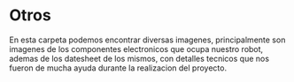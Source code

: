 Otros
====

En esta carpeta podemos encontrar diversas imagenes, principalmente son imagenes de los componentes electronicos que ocupa nuestro robot, ademas de los datesheet de los mismos, con detalles tecnicos que nos fueron de mucha ayuda durante la realizacion del proyecto.